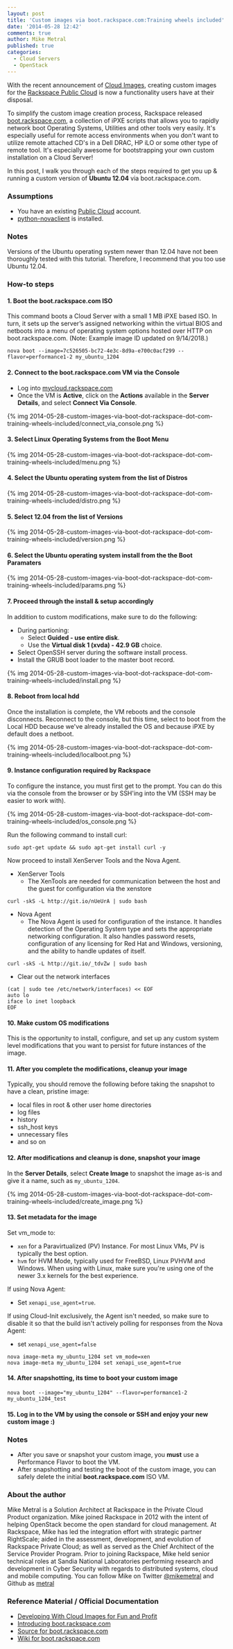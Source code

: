 ```yaml
---
layout: post
title: 'Custom images via boot.rackspace.com:Training wheels included'
date: '2014-05-28 12:42'
comments: true
author: Mike Metral
published: true
categories:
  - Cloud Servers
  - OpenStack
---
```


With the recent announcement of
[Cloud Images](http://www.rackspace.com/cloud/images/), creating custom images
for the [Rackspace Public Cloud](http://www.rackspace.com/cloud/servers)
is now a functionality users have at their disposal.

To simplify the custom image creation process, Rackspace released
[boot.rackspace.com](http://boot.rackspace.com), a collection of iPXE scripts
that allows you to rapidly network boot Operating Systems, Utilities and other
tools very easily. It's especially useful for remote access environments when
you don't want to utilize remote attached CD's in a Dell DRAC, HP iLO or some other
type of remote tool. It's especially awesome for bootstrapping your own custom
installation on a Cloud Server!

<!-- more -->

In this post, I walk you through each of the steps required to get you up &
running a custom version of __Ubuntu 12.04__ via boot.rackspace.com.

### Assumptions

* You have an existing [Public Cloud](http://mycloud.rackspace.com) account.
* [python-novaclient](http://www.rackspace.com/knowledge_center/article/installing-python-novaclient-on-linux-and-mac-os) is installed.

### Notes

Versions of the Ubuntu operating system newer than 12.04 have not been thoroughly tested with this tutorial.
Therefore, I recommend that you too use Ubuntu 12.04.

### How-to steps

#### 1. Boot the boot.rackspace.com ISO

This command boots a Cloud Server with a small 1 MB iPXE based ISO. In turn, it
sets up the server’s assigned networking within the virtual BIOS and
netboots into a menu of operating system options hosted over HTTP on
boot.rackspace.com. (Note: Example image ID updated on 9/14/2018.)

```
nova boot --image=7c526505-bc72-4e3c-8d9a-e700c0acf299 --flavor=performance1-2 my_ubuntu_1204
```

#### 2. Connect to the boot.rackspace.com VM via the Console

* Log into [mycloud.rackspace.com](http://mycloud.rackspace.com)
* Once the VM is **Active**, click on the **Actions** available in the **Server
  Details**, and select **Connect Via Console**.

{% img 2014-05-28-custom-images-via-boot-dot-rackspace-dot-com-training-wheels-included/connect_via_console.png %}

#### 3. Select Linux Operating Systems from the Boot Menu

{% img 2014-05-28-custom-images-via-boot-dot-rackspace-dot-com-training-wheels-included/menu.png %}

#### 4. Select the Ubuntu operating system from the list of Distros

{% img 2014-05-28-custom-images-via-boot-dot-rackspace-dot-com-training-wheels-included/distro.png %}

#### 5. Select 12.04 from the list of Versions

{% img 2014-05-28-custom-images-via-boot-dot-rackspace-dot-com-training-wheels-included/version.png %}

#### 6. Select the Ubuntu operating system install from the the Boot Paramaters

{% img 2014-05-28-custom-images-via-boot-dot-rackspace-dot-com-training-wheels-included/params.png %}

#### 7. Proceed through the install & setup accordingly

In addition to custom modifications, make sure to do the following:

* During partioning:
  * Select **Guided - use entire disk**.
  * Use the **Virtual disk 1 (xvda) - 42.9 GB** choice.
* Select OpenSSH server during the software install process.
* Install the GRUB boot loader to the master boot record.

{% img 2014-05-28-custom-images-via-boot-dot-rackspace-dot-com-training-wheels-included/install.png %}

#### 8. Reboot from local hdd

Once the installation is complete, the VM reboots and the console
disconnects. Reconnect to the console, but this time, select to boot
from the Local HDD because we've already installed the OS and because iPXE by
default does a netboot.

{% img 2014-05-28-custom-images-via-boot-dot-rackspace-dot-com-training-wheels-included/localboot.png %}

#### 9. Instance configuration required by Rackspace

To configure the instance, you must first get to the prompt. You can do
this via the console from the browser or by SSH'ing into the VM (SSH may be easier to work
with).

{% img 2014-05-28-custom-images-via-boot-dot-rackspace-dot-com-training-wheels-included/os_console.png %}

Run the following command to install curl:

```
sudo apt-get update && sudo apt-get install curl -y
```

Now proceed to install XenServer Tools and the Nova Agent.

* XenServer Tools
    * The XenTools are needed for communication between the host and the guest
      for configuration via the xenstore

```
curl -skS -L http://git.io/nUeUrA | sudo bash
```

* Nova Agent
    * The Nova Agent is used for configuration of the instance. It handles
      detection of the Operating System type and sets the appropriate
      networking configuration. It also handles password resets, configuration
      of any licensing for Red Hat and Windows, versioning, and the ability to
      handle updates of itself.

```
curl -skS -L http://git.io/_tdvZw | sudo bash
```

* Clear out the network interfaces

```
(cat | sudo tee /etc/network/interfaces) << EOF
auto lo
iface lo inet loopback
EOF
```

#### 10. Make custom OS modifications

This is the opportunity to install, configure, and set up any custom system level
modifications that you want to persist for future instances of the image.

#### 11. After you complete the modifications, cleanup your image

Typically, you should remove the following before taking the snapshot
to have a clean, pristine image:

* local files in root & other user home directories
* log files
* history
* ssh_host keys
* unnecessary files
* and so on

#### 12. After modifications and cleanup is done, snapshot your image

In the **Server Details**, select **Create Image** to snapshot the image as-is and
give it a name, such as `my_ubuntu_1204`.

{% img 2014-05-28-custom-images-via-boot-dot-rackspace-dot-com-training-wheels-included/create_image.png %}

#### 13. Set metadata for the image

Set vm_mode to:

* `xen` for a Paravirtualized (PV) Instance. For most Linux VMs, PV is typically
    the best option.
* `hvm` for HVM Mode, typically used for FreeBSD, Linux PVHVM and Windows. When
    using with Linux, make sure you're using one of the newer 3.x kernels for the
    best experience.

If using Nova Agent:

* Set `xenapi_use_agent=true`.

If using Cloud-Init exclusively, the Agent isn't needed, so make sure to
disable it so that the build isn't actively polling for responses from the Nova
Agent:

* set `xenapi_use_agent=false`

```
nova image-meta my_ubuntu_1204 set vm_mode=xen
nova image-meta my_ubuntu_1204 set xenapi_use_agent=true
```

#### 14. After snapshotting, its time to boot your custom image

```
nova boot --image="my_ubuntu_1204" --flavor=performance1-2 my_ubuntu_1204_test
```

#### 15. Log in to the VM by using the console or SSH and enjoy your new custom image \:)

### Notes

* After you save or snapshot your custom image, you __must__ use a Performance
  Flavor to boot the VM.
* After snapshotting and testing the boot of the custom image, you can safely
  delete the initial **boot.rackspace.com** ISO VM.

### About the author

Mike Metral is a Solution Architect at Rackspace in the Private Cloud Product
organization. Mike joined Rackspace in 2012 with the intent of helping
OpenStack become the open standard for cloud management. At Rackspace, Mike has
led the integration effort with strategic partner RightScale; aided in the
assessment, development, and evolution of Rackspace Private Cloud; as well as
served as the Chief Architect of the Service Provider Program. Prior to joining
Rackspace, Mike held senior technical roles at Sandia National Laboratories
performing research and development in Cyber Security with regards to
distributed systems, cloud and mobile computing. You can follow Mike on Twitter
[@mikemetral](http://twitter.com/mikemetral) and Github as
[metral](http://github.com/metral)

### Reference Material / Official Documentation

* [Developing With Cloud Images for Fun and Profit](https://developer.rackspace.com/blog/announcing-cloud-images.html)
* [Introducing boot.rackspace.com](https://developer.rackspace.com/blog/introducing-boot-dot-rackspace-dot-com.html)
* [Source for boot.rackspace.com](https://github.com/rackerlabs/boot.rackspace.com)
* [Wiki for boot.rackspace.com](https://github.com/rackerlabs/boot.rackspace.com/wiki)
